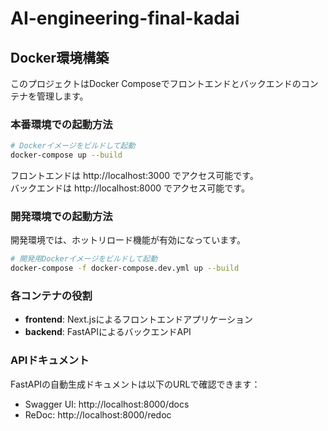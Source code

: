 # AI-engineering-final-kadai

## Docker環境構築

このプロジェクトはDocker Composeでフロントエンドとバックエンドのコンテナを管理します。

### 本番環境での起動方法

```bash
# Dockerイメージをビルドして起動
docker-compose up --build
```

フロントエンドは http://localhost:3000 でアクセス可能です。  
バックエンドは http://localhost:8000 でアクセス可能です。

### 開発環境での起動方法

開発環境では、ホットリロード機能が有効になっています。

```bash
# 開発用Dockerイメージをビルドして起動
docker-compose -f docker-compose.dev.yml up --build
```

### 各コンテナの役割

- **frontend**: Next.jsによるフロントエンドアプリケーション
- **backend**: FastAPIによるバックエンドAPI

### APIドキュメント

FastAPIの自動生成ドキュメントは以下のURLで確認できます：

- Swagger UI: http://localhost:8000/docs
- ReDoc: http://localhost:8000/redoc

